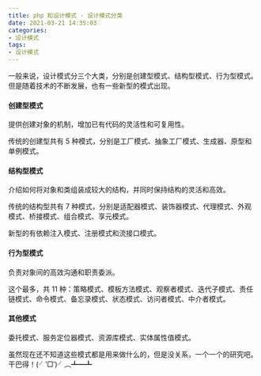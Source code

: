 ```yaml
---
title: php 和设计模式 - 设计模式分类
date: 2021-03-21 14:35:03
categories:
- 设计模式
tags:
- 设计模式
--- 
```



一般来说，设计模式分三个大类，分别是创建型模式、结构型模式、行为型模式。但是随着技术的不断发展，也有一些新型的模式出现。

#### 创建型模式
提供创建对象的机制，增加已有代码的灵活性和可复用性。

传统的创建型共有 5 种模式，分别是工厂模式、抽象工厂模式、生成器、原型和单例模式。

#### 结构型模式
介绍如何将对象和类组装成较大的结构，并同时保持结构的灵活和高效。

传统的结构型共有 7 种模式，分别是适配器模式、装饰器模式、代理模式、外观模式、桥接模式、组合模式、享元模式。

新型的有依赖注入模式、注册模式和流接口模式。

#### 行为型模式
负责对象间的高效沟通和职责委派。

这个最多，共 11 种：策略模式、模板方法模式、观察者模式、迭代子模式、责任链模式、命令模式、备忘录模式、状态模式、访问者模式、中介者模式。

#### 其他模式
委托模式、服务定位器模式、资源库模式、实体属性值模式。

虽然现在还不知道这些模式都是用来做什么的，但是没关系，一个一个的研究吧。干巴得！(╯‵□′)╯︵┻━┻